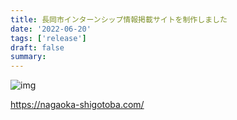 ```yaml
---
title: 長岡市インターンシップ情報掲載サイトを制作しました
date: '2022-06-20'
tags: ['release']
draft: false
summary:
---
```


![img](/static/images/20220620_nagaoka_no_shigotoba/01.png)

https://nagaoka-shigotoba.com/
